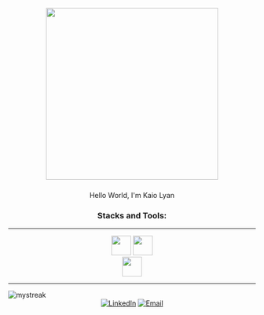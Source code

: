<link rel="stylesheet" type='text/css' href="https://cdn.jsdelivr.net/gh/devicons/devicon@latest/devicon.min.css" />

<p align="center">
  <img  src="https://i.imgur.com/t8U9Hif.gif" width="350">
</p>


### 

<p align="center">Hello World, I'm Kaio Lyan</p>


<h3 align="center">Stacks and Tools:</h3>

------
<p align="center">
  <img height="40" src="https://skillicons.dev/icons?i=c,cs,net,python,javascript,php,laravel,dart,flutter,mysql,mongodb,kubernetes,postgresql,postman"/>
  <img height="40" src="https://skillicons.dev/icons?i=windows,linux,vscode"/><br>
  <img height="40" src="https://skillicons.dev/icons?i=firebase,sqlite,git,github,redis,"/>
</p>

------
<img src="https://github-readme-streak-stats.herokuapp.com/?user=kaio-dot&theme=tokyonight" alt="mystreak"/>


<div align="center">
<a href="www.linkedin.com/in/kaio-lyan-151a1631b" target="_blank"><img src="https://img.shields.io/static/v1?style=for-the-badge&message=LinkedIn&color=0A66C2&logo=LinkedIn&logoColor=FFFFFF&label=" alt="LinkedIn" /></a>
<a href="mailto:kaiolyandev@gmail.com?subject=Hi%20Kaio%20,%20nice%20to%20meet%20you!" target="_blank"><img alt="Email" src="https://img.shields.io/static/v1?style=for-the-badge&message=Gmail&color=EA4335&logo=Gmail&logoColor=FFFFFF&label=" /></a>

